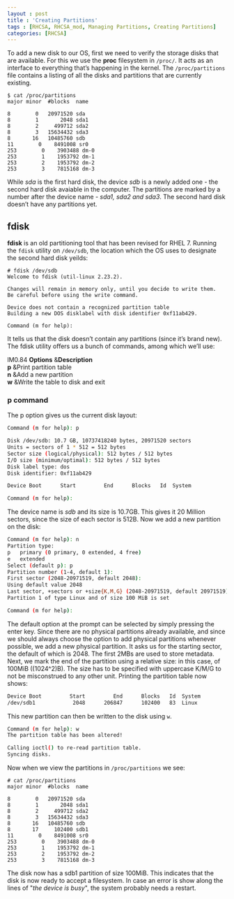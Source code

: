 ```yaml
---
layout : post
title : 'Creating Partitions'
tags : [RHCSA, RHCSA_mod, Managing Partitions, Creating Partitions]
categories: [RHCSA]
---
```



To add a new disk to our OS, first we need to verify the storage disks
that are available. For this we use the **proc** filesystem in `/proc/`.
It acts as an interface to everything that’s happening in the kernel.
The `/proc/partitions` file contains a listing of all the disks and
partitions that are currently existing.

``` console
$ cat /proc/partitions
major minor  #blocks  name

8        0   20971520 sda
8        1       2048 sda1
8        2     499712 sda2
8        3   15634432 sda3
8       16   10485760 sdb
11        0    8491008 sr0
253        0    3903488 dm-0
253        1    1953792 dm-1
253        2    1953792 dm-2
253        3    7815168 dm-3
```

While *sda* is the first hard disk, the device *sdb* is a newly added
one - the second hard disk avaiable in the computer. The partitions are
marked by a number after the device name - *sda1, sda2 and sda3*. The
second hard disk doesn’t have any partitions yet.

## fdisk

**fdisk** is an old partitioning tool that has been revised for RHEL 7.
Running the `fdisk` utility on `/dev/sdb`, the location which the OS
uses to designate the second hard disk yeilds:

``` console
# fdisk /dev/sdb
Welcome to fdisk (util-linux 2.23.2).

Changes will remain in memory only, until you decide to write them.
Be careful before using the write command.

Device does not contain a recognized partition table
Building a new DOS disklabel with disk identifier 0xf11ab429.

Command (m for help):
```

It tells us that the disk doesn’t contain any partitions (since it’s
brand new). The fdisk utility offers us a bunch of commands, among which
we’ll use:

<span>lM<span>0.84</span></span> **Options** &**Description**  
**p** \&Print partition table  
**n** \&Add a new partition  
**w** \&Write the table to disk and exit  

### p command

The p option gives us the current disk layout:

``` bash
Command (m for help): p

Disk /dev/sdb: 10.7 GB, 10737418240 bytes, 20971520 sectors
Units = sectors of 1 * 512 = 512 bytes
Sector size (logical/physical): 512 bytes / 512 bytes
I/O size (minimum/optimal): 512 bytes / 512 bytes
Disk label type: dos
Disk identifier: 0xf11ab429

Device Boot      Start         End      Blocks   Id  System

Command (m for help):
```

The device name is *sdb* and its size is 10.7GB. This gives it 20
Million sectors, since the size of each sector is 512B. Now we add a new
partition on the disk:

``` bash
Command (m for help): n
Partition type:
p   primary (0 primary, 0 extended, 4 free)
e   extended
Select (default p): p
Partition number (1-4, default 1):
First sector (2048-20971519, default 2048):
Using default value 2048
Last sector, +sectors or +size{K,M,G} (2048-20971519, default 20971519): +100M
Partition 1 of type Linux and of size 100 MiB is set

Command (m for help):
```

The default option at the prompt can be selected by simply pressing the
enter key. Since there are no physical partitions already available, and
since we should always choose the option to add physical partitions
whenever possible, we add a new physical partition. It asks us for the
starting sector, the default of which is 2048. The first 2MBs are used
to store metadata. Next, we mark the end of the partition using a
relative size: in this case, of 100MiB (\(1024^2\)B). The size has to be
specified with uppercase K/M/G to not be misconstrued to any other unit.
Printing the partition table now shows:

``` bash
Device Boot         Start         End      Blocks   Id  System
/dev/sdb1            2048      206847      102400   83  Linux
```

This new partition can then be written to the disk using `w`.

``` bash
Command (m for help): w
The partition table has been altered!

Calling ioctl() to re-read partition table.
Syncing disks.
```

Now when we view the partitions in `/proc/partitions` we see:

``` console
# cat /proc/partitions
major minor  #blocks  name

8        0   20971520 sda
8        1       2048 sda1
8        2     499712 sda2
8        3   15634432 sda3
8       16   10485760 sdb
8       17     102400 sdb1
11        0    8491008 sr0
253        0    3903488 dm-0
253        1    1953792 dm-1
253        2    1953792 dm-2
253        3    7815168 dm-3
```

The disk now has a sdb1 partition of size 100MiB. This indicates that
the disk is now ready to accept a filesystem. In case an error is show
along the lines of "*the device is busy*", the system probably needs a
restart.
